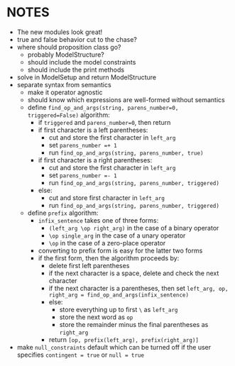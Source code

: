 # NOTES

- The new modules look great! 
- true and false behavior cut to the chase?
- where should proposition class go?
  - probably ModelStructure?
  - should include the model constraints
  - should include the print methods
- solve in ModelSetup and return ModelStructure
- separate syntax from semantics
  - make it operator agnostic
  - should know which expressions are well-formed without semantics
  - define `find_op_and_args(string, parens_number=0, triggered=False)` algorithm:
    - if `triggered` and `parens_number=0`, then return
    - if first character is a left parentheses:
      - cut and store the first character in `left_arg`
      - set `parens_number =+ 1`
      - run `find_op_and_args(string, parens_number, true)`
    - if first character is a right parentheses:
      - cut and store the first character in `left_arg`
      - set `parens_number =- 1`
      - run `find_op_and_args(string, parens_number, triggered)`
    - else:
      - cut and store first character in `left_arg`
      - run `find_op_and_args(string, parens_number, triggered)`
  - define `prefix` algorithm:
    - `infix_sentence` takes one of three forms:
      - `(left_arg \op right_arg)` in the case of a binary operator
      - `\op single_arg` in the case of a unary operator
      - `\op` in the case of a zero-place operator
    - converting to prefix form is easy for the latter two forms
    - if the first form, then the algorithm proceeds by:
      - delete first left parentheses
      - if the next character is a space, delete and check the next character
      - if the next character is a parentheses, then set `left_arg, op, right_arg = find_op_and_args(infix_sentence)`
      - else:
        - store everything up to first `\` as `left_arg`
        - store the next word as `op`
        - store the remainder minus the final parentheses as `right_arg`
      - return `[op, prefix(left_arg), prefix(right_arg)]`
- make `null_constraints` default which can be turned off if the user specifies `contingent = true` or `null = true`
